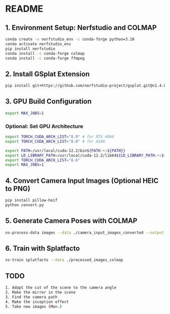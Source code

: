 # README

## 1. Environment Setup: Nerfstudio and COLMAP
```bash 
conda create -n nerfstudio_env -c conda-forge python=3.10
conda activate nerfstudio_env
pip install nerfstudio
conda install -c conda-forge colmap
conda install -c conda-forge ffmpeg
```

## 2. Install GSplat Extension
```bash 
pip install git+https://github.com/nerfstudio-project/gsplat.git@v1.4.0
```

## 3. GPU Build Configuration
```bash 
export MAX_JOBS=1
```
### Optional: Set GPU Architecture
```bash 
export TORCH_CUDA_ARCH_LIST="8.9" # for RTX 4090
export TORCH_CUDA_ARCH_LIST="8.0" # for A100
```

```bash 
export PATH=/usr/local/cuda-12.2/bin${PATH:+:${PATH}}
export LD_LIBRARY_PATH=/usr/local/cuda-12.2/lib64${LD_LIBRARY_PATH:+:${LD_LIBRARY_PATH}}
export TORCH_CUDA_ARCH_LIST="8.6"
export MAX_JOBS=1
```

## 4. Convert Camera Input Images (Optional HEIC to PNG)
```bash 
pip install pillow-heif
python convert.py
```

## 5. Generate Camera Poses with COLMAP
```bash
ns-process-data images --data ./camera_input_images_converted --output-dir ./processed_images_colmap
```

## 6. Train with Splatfacto
```bash
ns-train splatfacto --data ./processed_images_colmap
```

## TODO
```bash
1. Adapt the cut of the scene to the camera angle
2. Make the mirror in the scene
3. Find the camera path
4. Make the inception effect
5. Take new images (Mon.)
```




